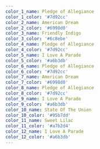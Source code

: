 ```yaml
---
color_1_name: Pledge of Allegiance
color_1_color: '#7d92cc'
color_2_name: American Dream
color_2_color: '#6998d0'
color_3_name: Friendly Indigo
color_3_color: '#6c8ebe'
color_4_name: Pledge of Allegiance
color_4_color: '#7d92cc'
color_5_name: I Love A Parade
color_5_color: '#a6b3db'
color_6_name: Pledge of Allegiance
color_6_color: '#7d92cc'
color_7_name: American Dream
color_7_color: '#6998d0'
color_8_name: Pledge of Allegiance
color_8_color: '#7d92cc'
color_9_name: I Love A Parade
color_9_color: '#a6b3db'
color_10_name: State Of The Union
color_10_color: '#95b7dd'
color_11_name: Sweet Lilac
color_11_color: '#a7b2d4'
color_12_name: I Love A Parade
color_12_color: '#a6b3db'
---
```

